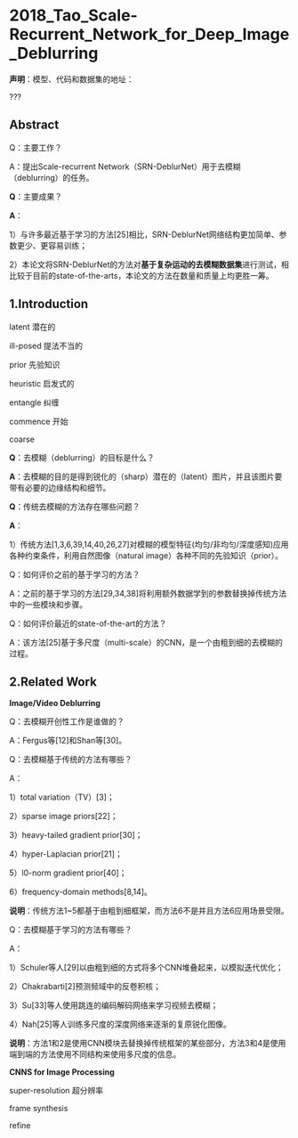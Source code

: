 # 2018_Tao_Scale-Recurrent_Network_for_Deep_Image_Deblurring

**声明**：模型、代码和数据集的地址：

???

## Abstract

Q：主要工作？

A：提出Scale-recurrent Network（SRN-DeblurNet）用于去模糊（deblurring）的任务。

**Q**：主要成果？

**A**：

1）与许多最近基于学习的方法[25]相比，SRN-DeblurNet网络结构更加简单、参数更少、更容易训练；

2）本论文将SRN-DeblurNet的方法对**基于复杂运动的去模糊数据集**进行测试，相比较于目前的state-of-the-arts，本论文的方法在数量和质量上均更胜一筹。

## 1.Introduction

latent		  潜在的

ill-posed 	提法不当的

prior			先验知识

heuristic	启发式的

entangle    纠缠

commence 开始

coarse 

**Q**：去模糊（deblurring）的目标是什么？

**A**：去模糊的目的是得到锐化的（sharp）潜在的（latent）图片，并且该图片要带有必要的边缘结构和细节。

**Q**：传统去模糊的方法存在哪些问题？

**A**：

1）传统方法[1,3,6,39,14,40,26,27]对模糊的模型特征(均匀/非均匀/深度感知)应用各种约束条件，利用自然图像（natural image）各种不同的先验知识（prior）。

Q：如何评价之前的基于学习的方法？

A：之前的基于学习的方法[29,34,38]将利用额外数据学到的参数替换掉传统方法中的一些模块和步骤。

Q：如何评价最近的state-of-the-art的方法？

A：该方法[25]基于多尺度（multi-scale）的CNN，是一个由粗到细的去模糊的过程。

## 2.Related Work

**Image/Video Deblurring**

Q：去模糊开创性工作是谁做的？

A：Fergus等[12]和Shan等[30]。

Q：去模糊基于传统的方法有哪些？

A：

1）total variation（TV）[3]；

2）sparse image priors[22]；

3）heavy-tailed gradient prior[30]；

4）hyper-Laplacian prior[21]；

5）l0-norm gradient prior[40]；

6）frequency-domain methods[8,14]。

​	**说明**：传统方法1~5都基于由粗到细框架，而方法6不是并且方法6应用场景受限。

Q：去模糊基于学习的方法有哪些？

A：

1）Schuler等人[29]以由粗到细的方式将多个CNN堆叠起来，以模拟迭代优化；

2）Chakrabarti[2]预测频域中的反卷积核；

3）Su[33]等人使用跳连的编码解码网络来学习视频去模糊；

4）Nah[25]等人训练多尺度的深度网络来逐渐的复原锐化图像。

​	**说明**：方法1和2是使用CNN模块去替换掉传统框架的某些部分，方法3和4是使用端到端的方法使用不同结构来使用多尺度的信息。

**CNNS for Image Processing**

super-resolution 超分辨率

frame synthesis 

refine 